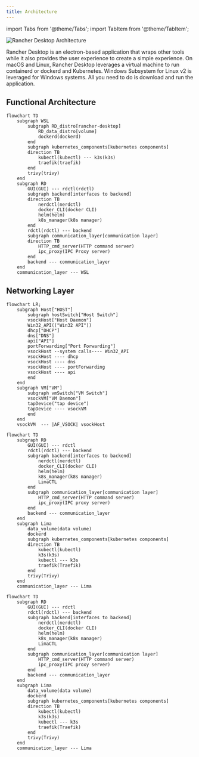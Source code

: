 ```yaml
---
title: Architecture
---
```


import Tabs from '@theme/Tabs';
import TabItem from '@theme/TabItem';

![Rancher Desktop Architecture](../img/how-it-works-rancher-desktop.svg)

Rancher Desktop is an electron-based application that wraps other tools while it also provides the user experience to create a simple experience. On macOS and Linux, Rancher Desktop leverages a virtual machine to run containerd or dockerd and Kubernetes. Windows Subsystem for Linux v2 is leveraged for Windows systems. All you need to do is download and run the application.

<Tabs>
<TabItem value="Windows">

## Functional Architecture

```mermaid
flowchart TD
    subgraph WSL
        subgraph RD_distro[rancher-desktop]
            RD_data_distro[volume]
            dockerd(dockerd)
        end
        subgraph kubernetes_components[kubernetes components]
        direction TB
            kubectl(kubectl) --- k3s(k3s)
            traefik(traefik)
        end
        trivy(trivy)
    end
	subgraph RD
        GUI(GUI) --- rdctl(rdctl)
        subgraph backend[interfaces to backend]
        direction TB
            nerdctl(nerdctl)
            docker_CLI(docker CLI)
            helm(helm)
            k8s_manager(k8s manager)
        end
        rdctl(rdctl) --- backend
        subgraph communication_layer[communication layer]
        direction TB
            HTTP_cmd_server(HTTP command server)
            ipc_proxy(IPC Proxy server)
        end
        backend --- communication_layer
    end
    communication_layer --- WSL
```

## Networking Layer 

```mermaid
flowchart LR;
    subgraph Host["HOST"]
        subgraph hostSwitch["Host Switch"]
        vsockHost["Host Daemon"]
        Win32_API(("Win32 API"))
        dhcp["DHCP"]
        dns["DNS"]
        api["API"]
        portForwarding["Port Forwarding"]
        vsockHost --system calls---- Win32_API
        vsockHost ---- dhcp
        vsockHost ---- dns
        vsockHost ---- portForwarding
        vsockHost ---- api
        end
    end
    subgraph VM["VM"]
        subgraph vmSwitch["VM Switch"]
        vsockVM["VM Daemon"]
        tapDevice("tap device")
        tapDevice ---- vsockVM
        end
    end
    vsockVM  --- |AF_VSOCK| vsockHost
```

</TabItem>

<TabItem value="Linux">

```mermaid
flowchart TD
    subgraph RD
        GUI(GUI) --- rdctl
        rdctl(rdctl) --- backend  
        subgraph backend[interfaces to backend]
            nerdctl(nerdctl)
            docker_CLI(docker CLI)
            helm(helm)
            k8s_manager(k8s manager)
            LimaCTL
        end
        subgraph communication_layer[communication layer]
            HTTP_cmd_server(HTTP command server)
            ipc_proxy(IPC proxy server)
        end    
        backend --- communication_layer
    end
    subgraph Lima
        data_volume(data volume)
        dockerd
        subgraph kubernetes_components[kubernetes components]
        direction TB
	        kubectl(kubectl)
	        k3s(k3s)
	        kubectl --- k3s
	        traefik(Traefik)
	    end
        trivy(Trivy)
    end
    communication_layer --- Lima
``` 
</TabItem>

<TabItem value="macOS">

```mermaid
flowchart TD
    subgraph RD
        GUI(GUI) --- rdctl
        rdctl(rdctl) --- backend  
        subgraph backend[interfaces to backend]
            nerdctl(nerdctl)
            docker_CLI(docker CLI)
            helm(helm)
            k8s_manager(k8s manager)
            LimaCTL
        end
        subgraph communication_layer[communication layer]
            HTTP_cmd_server(HTTP command server)
            ipc_proxy(IPC proxy server)
        end    
        backend --- communication_layer
    end
    subgraph Lima
        data_volume(data volume)
        dockerd
        subgraph kubernetes_components[kubernetes components]
        direction TB
	        kubectl(kubectl)
	        k3s(k3s)
	        kubectl --- k3s
	        traefik(Traefik)
	    end
        trivy(Trivy)
    end
    communication_layer --- Lima
``` 
</TabItem>
</Tabs>